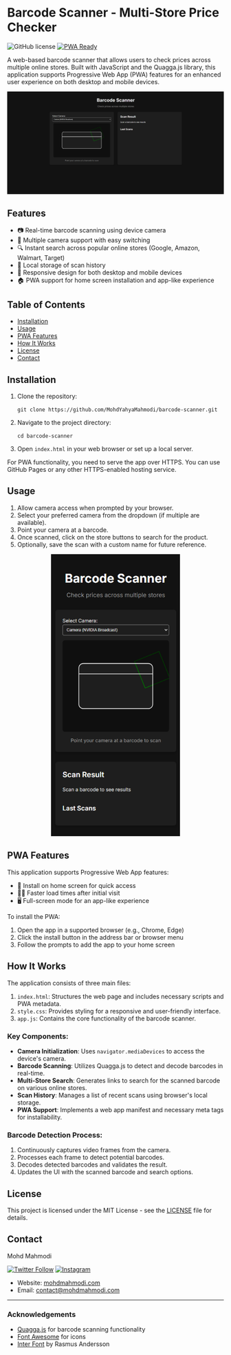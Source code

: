 # Barcode Scanner - Multi-Store Price Checker

![GitHub license](https://img.shields.io/badge/license-MIT-blue.svg)
[![PWA Ready](https://img.shields.io/badge/PWA-ready-brightgreen.svg)](https://github.com/MohdYahyaMahmodi/barcode-scanner)

A web-based barcode scanner that allows users to check prices across multiple online stores. Built with JavaScript and the Quagga.js library, this application supports Progressive Web App (PWA) features for an enhanced user experience on both desktop and mobile devices.

<p align="center">
  <img src="images/desktop.png" alt="Desktop View" width="600"/>
</p>

## Features

- 📷 Real-time barcode scanning using device camera
- 🔄 Multiple camera support with easy switching
- 🔍 Instant search across popular online stores (Google, Amazon, Walmart, Target)
- 💾 Local storage of scan history
- 📱 Responsive design for both desktop and mobile devices
- 🏠 PWA support for home screen installation and app-like experience

## Table of Contents

- [Installation](#installation)
- [Usage](#usage)
- [PWA Features](#pwa-features)
- [How It Works](#how-it-works)
- [License](#license)
- [Contact](#contact)

## Installation

1. Clone the repository:
   ```
   git clone https://github.com/MohdYahyaMahmodi/barcode-scanner.git
   ```
2. Navigate to the project directory:
   ```
   cd barcode-scanner
   ```
3. Open `index.html` in your web browser or set up a local server.

For PWA functionality, you need to serve the app over HTTPS. You can use GitHub Pages or any other HTTPS-enabled hosting service.

## Usage

1. Allow camera access when prompted by your browser.
2. Select your preferred camera from the dropdown (if multiple are available).
3. Point your camera at a barcode.
4. Once scanned, click on the store buttons to search for the product.
5. Optionally, save the scan with a custom name for future reference.

<p align="center">
  <img src="images/mobile.png" alt="Mobile View" width="300"/>
</p>

## PWA Features

This application supports Progressive Web App features:

- 📲 Install on home screen for quick access
- 🏃‍♂️ Faster load times after initial visit
- 🖥️ Full-screen mode for an app-like experience

To install the PWA:
1. Open the app in a supported browser (e.g., Chrome, Edge)
2. Click the install button in the address bar or browser menu
3. Follow the prompts to add the app to your home screen

## How It Works

The application consists of three main files:

1. `index.html`: Structures the web page and includes necessary scripts and PWA metadata.
2. `style.css`: Provides styling for a responsive and user-friendly interface.
3. `app.js`: Contains the core functionality of the barcode scanner.

### Key Components:

- **Camera Initialization**: Uses `navigator.mediaDevices` to access the device's camera.
- **Barcode Scanning**: Utilizes Quagga.js to detect and decode barcodes in real-time.
- **Multi-Store Search**: Generates links to search for the scanned barcode on various online stores.
- **Scan History**: Manages a list of recent scans using browser's local storage.
- **PWA Support**: Implements a web app manifest and necessary meta tags for installability.

### Barcode Detection Process:

1. Continuously captures video frames from the camera.
2. Processes each frame to detect potential barcodes.
3. Decodes detected barcodes and validates the result.
4. Updates the UI with the scanned barcode and search options.

## License

This project is licensed under the MIT License - see the [LICENSE](LICENSE) file for details.

## Contact

Mohd Mahmodi

[![Twitter Follow](https://img.shields.io/twitter/follow/mohdmahmodi?style=social)](https://twitter.com/mohdmahmodi)
[![Instagram](https://img.shields.io/badge/Instagram-@mohdmahmodi-E4405F?style=flat&logo=instagram&logoColor=white)](https://instagram.com/mohdmahmodi)

- Website: [mohdmahmodi.com](https://mohdmahmodi.com)
- Email: contact@mohdmahmodi.com

---

### Acknowledgements

- [Quagga.js](https://github.com/serratus/quaggaJS) for barcode scanning functionality
- [Font Awesome](https://fontawesome.com) for icons
- [Inter Font](https://fonts.google.com/specimen/Inter) by Rasmus Andersson